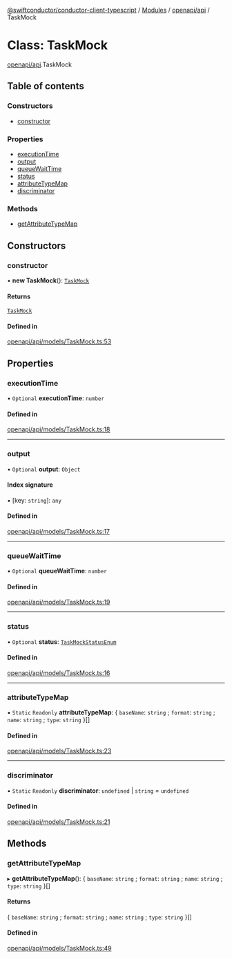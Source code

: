 [@swiftconductor/conductor-client-typescript](../README.md) / [Modules](../modules.md) / [openapi/api](../modules/openapi_api.md) / TaskMock

# Class: TaskMock

[openapi/api](../modules/openapi_api.md).TaskMock

## Table of contents

### Constructors

- [constructor](openapi_api.TaskMock.md#constructor)

### Properties

- [executionTime](openapi_api.TaskMock.md#executiontime)
- [output](openapi_api.TaskMock.md#output)
- [queueWaitTime](openapi_api.TaskMock.md#queuewaittime)
- [status](openapi_api.TaskMock.md#status)
- [attributeTypeMap](openapi_api.TaskMock.md#attributetypemap)
- [discriminator](openapi_api.TaskMock.md#discriminator)

### Methods

- [getAttributeTypeMap](openapi_api.TaskMock.md#getattributetypemap)

## Constructors

### constructor

• **new TaskMock**(): [`TaskMock`](openapi_api.TaskMock.md)

#### Returns

[`TaskMock`](openapi_api.TaskMock.md)

#### Defined in

[openapi/api/models/TaskMock.ts:53](https://github.com/swift-conductor/conductor-client-typescript/blob/9866b7c/openapi/api/models/TaskMock.ts#L53)

## Properties

### executionTime

• `Optional` **executionTime**: `number`

#### Defined in

[openapi/api/models/TaskMock.ts:18](https://github.com/swift-conductor/conductor-client-typescript/blob/9866b7c/openapi/api/models/TaskMock.ts#L18)

___

### output

• `Optional` **output**: `Object`

#### Index signature

▪ [key: `string`]: `any`

#### Defined in

[openapi/api/models/TaskMock.ts:17](https://github.com/swift-conductor/conductor-client-typescript/blob/9866b7c/openapi/api/models/TaskMock.ts#L17)

___

### queueWaitTime

• `Optional` **queueWaitTime**: `number`

#### Defined in

[openapi/api/models/TaskMock.ts:19](https://github.com/swift-conductor/conductor-client-typescript/blob/9866b7c/openapi/api/models/TaskMock.ts#L19)

___

### status

• `Optional` **status**: [`TaskMockStatusEnum`](../enums/openapi_api.TaskMockStatusEnum.md)

#### Defined in

[openapi/api/models/TaskMock.ts:16](https://github.com/swift-conductor/conductor-client-typescript/blob/9866b7c/openapi/api/models/TaskMock.ts#L16)

___

### attributeTypeMap

▪ `Static` `Readonly` **attributeTypeMap**: \{ `baseName`: `string` ; `format`: `string` ; `name`: `string` ; `type`: `string`  }[]

#### Defined in

[openapi/api/models/TaskMock.ts:23](https://github.com/swift-conductor/conductor-client-typescript/blob/9866b7c/openapi/api/models/TaskMock.ts#L23)

___

### discriminator

▪ `Static` `Readonly` **discriminator**: `undefined` \| `string` = `undefined`

#### Defined in

[openapi/api/models/TaskMock.ts:21](https://github.com/swift-conductor/conductor-client-typescript/blob/9866b7c/openapi/api/models/TaskMock.ts#L21)

## Methods

### getAttributeTypeMap

▸ **getAttributeTypeMap**(): \{ `baseName`: `string` ; `format`: `string` ; `name`: `string` ; `type`: `string`  }[]

#### Returns

\{ `baseName`: `string` ; `format`: `string` ; `name`: `string` ; `type`: `string`  }[]

#### Defined in

[openapi/api/models/TaskMock.ts:49](https://github.com/swift-conductor/conductor-client-typescript/blob/9866b7c/openapi/api/models/TaskMock.ts#L49)
